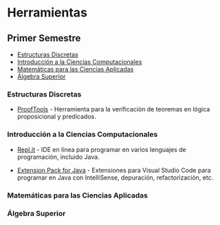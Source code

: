 # Herramientas

## Primer Semestre

- [Estructuras Discretas](#estructuras-discretas)
- [Introducción a la Ciencias Computacionales](#introducción-a-la-ciencias-computacionales)
- [Matemáticas para las Ciencias Aplicadas](#matemáticas-para-las-ciencias-aplicadas)
- [Álgebra Superior](#álgebra-superior)

### Estructuras Discretas

- [ProofTools](https://creativeandcritical.net/prooftools/) - Herramienta para la verificación de teoremas en lógica proposicional y predicados.

### Introducción a la Ciencias Computacionales

- [Repl.it](https://repl.it/) - IDE en línea para programar en varios lenguajes de programación, incluido Java.

- [Extension Pack for Java](https://marketplace.visualstudio.com/items?itemName=vscjava.vscode-java-pack) - Extensiones para Visual Studio Code para programar en Java con IntelliSense, depuración, refactorización, etc.

### Matemáticas para las Ciencias Aplicadas

### Álgebra Superior
